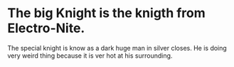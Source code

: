 # The big Knight is the knigth from Electro-Nite.

The special knight is know as a dark huge man in silver closes.
He is doing very weird thing because it is ver hot at his surrounding.
